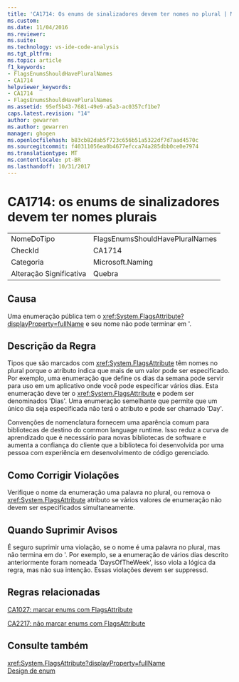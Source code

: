 ```yaml
---
title: 'CA1714: Os enums de sinalizadores devem ter nomes no plural | Microsoft Docs'
ms.custom: 
ms.date: 11/04/2016
ms.reviewer: 
ms.suite: 
ms.technology: vs-ide-code-analysis
ms.tgt_pltfrm: 
ms.topic: article
f1_keywords:
- FlagsEnumsShouldHavePluralNames
- CA1714
helpviewer_keywords:
- CA1714
- FlagsEnumsShouldHavePluralNames
ms.assetid: 95ef5b43-7681-49e9-a5a3-ac0357cf1be7
caps.latest.revision: "14"
author: gewarren
ms.author: gewarren
manager: ghogen
ms.openlocfilehash: b83cb82dab5f723c656b51a5322df7d7aad4570c
ms.sourcegitcommit: f40311056ea0b4677efcca74a285dbb0ce0e7974
ms.translationtype: MT
ms.contentlocale: pt-BR
ms.lasthandoff: 10/31/2017
---
```

# <a name="ca1714-flags-enums-should-have-plural-names"></a>CA1714: os enums de sinalizadores devem ter nomes plurais
|||  
|-|-|  
|NomeDoTipo|FlagsEnumsShouldHavePluralNames|  
|CheckId|CA1714|  
|Categoria|Microsoft.Naming|  
|Alteração Significativa|Quebra|  
  
## <a name="cause"></a>Causa  
 Uma enumeração pública tem o <xref:System.FlagsAttribute?displayProperty=fullName> e seu nome não pode terminar em '.  
  
## <a name="rule-description"></a>Descrição da Regra  
 Tipos que são marcados com <xref:System.FlagsAttribute> têm nomes no plural porque o atributo indica que mais de um valor pode ser especificado. Por exemplo, uma enumeração que define os dias da semana pode servir para uso em um aplicativo onde você pode especificar vários dias. Esta enumeração deve ter o <xref:System.FlagsAttribute> e podem ser denominados 'Dias'. Uma enumeração semelhante que permite que um único dia seja especificada não terá o atributo e pode ser chamado 'Day'.  
  
 Convenções de nomenclatura fornecem uma aparência comum para bibliotecas de destino do common language runtime. Isso reduz a curva de aprendizado que é necessário para novas bibliotecas de software e aumenta a confiança do cliente que a biblioteca foi desenvolvida por uma pessoa com experiência em desenvolvimento de código gerenciado.  
  
## <a name="how-to-fix-violations"></a>Como Corrigir Violações  
 Verifique o nome da enumeração uma palavra no plural, ou remova o <xref:System.FlagsAttribute> atributo se vários valores de enumeração não devem ser especificados simultaneamente.  
  
## <a name="when-to-suppress-warnings"></a>Quando Suprimir Avisos  
 É seguro suprimir uma violação, se o nome é uma palavra no plural, mas não termina em do '. Por exemplo, se a enumeração de vários dias descrito anteriormente foram nomeada 'DaysOfTheWeek', isso viola a lógica da regra, mas não sua intenção. Essas violações devem ser suppressd.  
  
## <a name="related-rules"></a>Regras relacionadas  
 [CA1027: marcar enums com FlagsAttribute](../code-quality/ca1027-mark-enums-with-flagsattribute.md)  
  
 [CA2217: não marcar enums com FlagsAttribute](../code-quality/ca2217-do-not-mark-enums-with-flagsattribute.md)  
  
## <a name="see-also"></a>Consulte também  
 <xref:System.FlagsAttribute?displayProperty=fullName>   
 [Design de enum](/dotnet/standard/design-guidelines/enum)